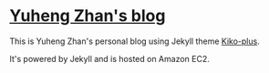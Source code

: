 # [Yuheng Zhan's blog](yuhengzhan.com)

This is Yuheng Zhan's personal blog using Jekyll theme [Kiko-plus](https://aweekj.github.io/Kiko-plus).

It's powered by Jekyll and is hosted on Amazon EC2.
